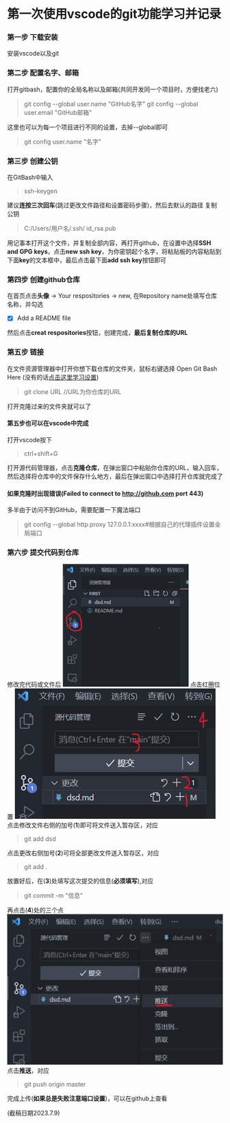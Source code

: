 # 第一次使用vscode的git功能学习并记录

### 第一步 下载安装
安装vscode以及git
### 第二步 配置名字、邮箱
打开gitbash，配置你的全局名称以及邮箱(共同开发同一个项目时，方便找老六)
> git config --global user.name "GitHub名字"
> git config --global user.email "GitHub邮箱"

这里也可以为每一个项目进行不同的设置，去掉--global即可
> git config user.name "名字"

### 第三步 创建公钥
在GitBash中输入
> ssh-keygen

建议**连按三次回车**(跳过更改文件路径和设置密码步骤)，然后去默认的路径 复制公钥
> C:/Users/用户名/.ssh/ id_rsa.pub

用记事本打开这个文件，并复制全部内容，再打开github，在设置中选择**SSH and GPG keys**，点击**new ssh key**，为你密钥起个名字，将粘贴板的内容粘贴到下面**key**的文本框中，最后点击最下面**add ssh key**按钮即可

### 第四步 创建github仓库
在首页点击**头像** -> Your respositories -> new, 在Repository name处填写仓库名称，并勾选 
- [x]  Add a README file    

然后点击**creat respositories**按钮，创建完成，__最后复制仓库的URL__

### 第五步 链接
在文件资源管理器中打开你想下载仓库的文件夹，鼠标右键选择 Open Git Bash Here (没有的话[点击这里学习设置](https://www.cnblogs.com/mythdoraemon/p/9865567.html))
> git clone URL //URL为你仓库的URL

打开克隆过来的文件夹就可以了

#### 第五步也可以在vscode中完成
打开vscode按下
> ctrl+shift+G

打开源代码管理器，点击**克隆仓库**，在弹出窗口中粘贴你仓库的URL，输入回车，然后选择将仓库中的文件保存什么地方，最后在弹出窗口中选择打开仓库就完成了

#### 如果克隆时出现错误(Failed to connect to http://github.com port 443)
多半由于访问不到GitHub，需要配置一下魔法端口
> git config --global http.proxy 127.0.0.1:xxxx#根据自己的代理插件设置全局端口

### 第六步 提交代码到仓库
修改完代码或文件后
![](img/1.png)
点击红圈位置
![](img/2.png)
点击修改文件右侧的加号(**1**)即可将文件送入暂存区，对应
> git add dsd

点击更改右侧加号(**2**)可将全部更改文件送入暂存区，对应
> git add .

放置好后，在(**3**)处填写这次提交的信息(**必须填写**),对应
> git commit -m "信息"

再点击(**4**)处的三个点
![](img/3.png)
点击**推送**，对应
> git push origin master

完成上传(**如果总是失败注意端口设置**)，可以在github上查看

(截稿日期2023.7.9)
